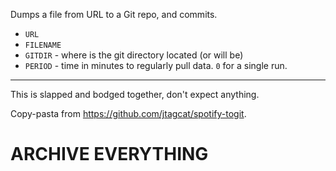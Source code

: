 Dumps a file from URL to a Git repo, and commits.
 - `URL`
 - `FILENAME`
 - `GITDIR` - where is the git directory located (or will be)
 - `PERIOD` - time in minutes to regularly pull data. `0` for a single run.

***
This is slapped and bodged together, don't expect anything.

Copy-pasta from https://github.com/jtagcat/spotify-togit.

# ARCHIVE EVERYTHING
